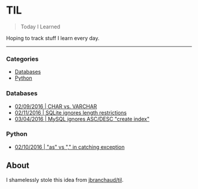 # TIL

> Today I Learned

Hoping to track stuff I learn every day. 

---

### Categories

* [Databases](#databases)
* [Python](#python)

### Databases

- [02/09/2016 | CHAR vs. VARCHAR](database/char_vs_varchar.md)
- [02/11/2016 | SQLite ignores length restrictions](database/sqlite_length_restrictions.md)
- [03/04/2016 | MySQL ignores ASC/DESC "create index"](database/mysql_ignores_asc_desc_index.md)

### Python

- [02/10/2016 | "as" vs "," in catching exception](python/as_vs_comma_exception.md)

## About

I shamelessly stole this idea from
[jbranchaud/til](https://github.com/jbranchaud/til).
